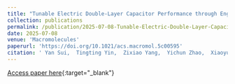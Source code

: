 ```yaml
---
title: "Tunable Electric Double-Layer Capacitor Performance through Engineered Charge Patterns in Polyelectrolytes"
collection: publications
permalink: /publication/2025-07-08-Tunable-Electric-Double-Layer-Capacitor-Performance-through-Engineered-Charge-Patterns-in-Polyelectrolytes
date: 2025-07-08
venue: 'Macromolecules'
paperurl: 'https://doi.org/10.1021/acs.macromol.5c00595'
citation: ' Yan Sui,  Tingting Yin,  Zixiao Yang,  Yichun Zhao,  Xiaoyu Kong,  Dongluo Wu,  Jiajia Zhou,  Xiupeng Chen,  Xian Kong, &quot;Tunable Electric Double-Layer Capacitor Performance through Engineered Charge Patterns in Polyelectrolytes.&quot; Macromolecules, 2025, 58(13), 6883--6896'
---
```

[Access paper here](https://doi.org/10.1021/acs.macromol.5c00595){:target="_blank"}
